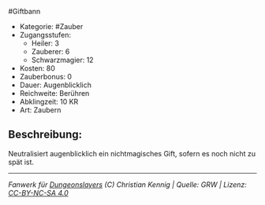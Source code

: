 #Giftbann  
- Kategorie: #Zauber  
- Zugangsstufen:  
  - Heiler: 3  
  - Zauberer: 6  
  - Schwarzmagier: 12  
- Kosten: 80  
- Zauberbonus: 0  
- Dauer: Augenblicklich  
- Reichweite: Berühren  
- Abklingzeit: 10 KR  
- Art: Zaubern     

## Beschreibung:
Neutralisiert augenblicklich ein nichtmagisches Gift, sofern es noch nicht zu spät ist.


___
*Fanwerk für [Dungeonslayers](https://www.dungeonslayers.net/) (C) Christian Kennig | Quelle: GRW | Lizenz: [CC-BY-NC-SA 4.0](https://creativecommons.org/licenses/by-nc-sa/4.0/deed.de)*